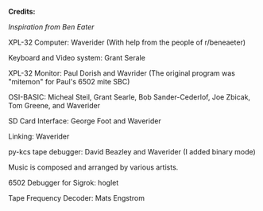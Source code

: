 ****Credits:****

*Inspiration from Ben Eater*

XPL-32 Computer: Waverider (With help from the people of r/beneaeter)

Keyboard and Video system: Grant Serale

XPL-32 Monitor: Paul Dorish and Wavrider (The original program was "mitemon" for Paul's 6502 mite SBC)

OSI-BASIC: Micheal Steil, Grant Searle, Bob Sander-Cederlof, Joe Zbicak, Tom Greene, and Waverider

SD Card Interface: George Foot and Waverider

Linking: Waverider

py-kcs tape debugger: David Beazley and Waverider (I added binary mode)

Music is composed and arranged by various artists.

6502 Debugger for Sigrok: hoglet

Tape Frequency Decoder: Mats Engstrom

